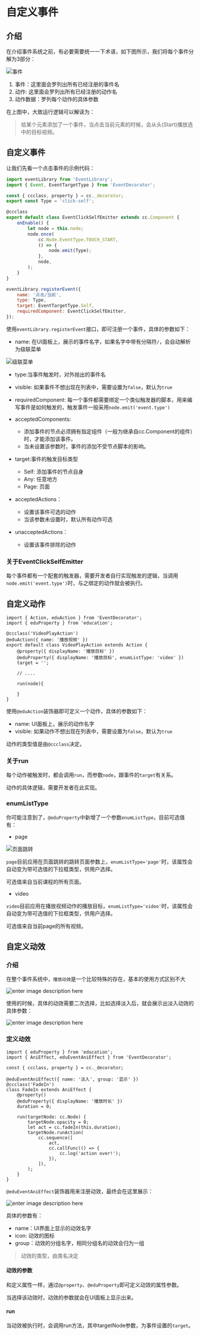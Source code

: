 # 自定义事件

## 介绍

在介绍事件系统之前，有必要需要统一一下术语，如下图所示，我们将每个事件分解为3部分：

![事件](img/event.png)

1. 事件：这里面会罗列出所有已经注册的事件名
2. 动作: 这里面会罗列出所有已经注册的动作名
3. 动作数据：罗列每个动作的具体参数

在上图中，大致运行逻辑可以解读为：
> 给某个元素添加了一个事件，当点击当前元素的时候，会从头(Start)播放选中的目标视频。

## 自定义事件

让我们先看一个点击事件的示例代码：

```javascript
import eventLibrary from 'EventLibrary';
import { Event, EventTargetType } from 'EventDecorator';

const { ccclass, property } = cc._decorator;
export const Type = 'click-self';

@ccclass
export default class EventClickSelfEmitter extends cc.Component {
    onEnable() {
        let node = this.node;
        node.once(
            cc.Node.EventType.TOUCH_START,
            () => {
                node.emit(Type);
            },
            node,
        );
    }
}

eventLibrary.registerEvent({
    name: '点击/当前',
    type: Type,
    target: EventTargetType.Self,
    requiredComponent: EventClickSelfEmitter,
});
```

使用`eventLibrary.registerEvent`接口，即可注册一个事件，具体的参数如下：

- name:
在UI面板上，展示的事件名字，如果名字中带有分隔符`/`，会自动解析为级联菜单

![级联菜单](img/event_menu.png)

- type:当事件触发时，对外抛出的事件名
- visible: 如果事件不想出现在列表中，需要设置为`false`，默认为`true`
- requiredComponent: 每一个事件都需要绑定一个类似触发器的脚本，用来编写事件是如何触发的，触发事件一般采用`node.emit('event.type')`
- acceptedComponents:
    - 添加事件的节点必须拥有指定组件（一般为继承自cc.Component的组件）时，才能添加该事件。
    - 当未设置该参数时，事件的添加不受节点脚本的影响。

- target:事件的触发目标类型
    - Self: 添加事件的节点自身
    - Any: 任意地方
    - Page: 页面

- acceptedActions：
    - 设置该事件可选的动作
    - 当该参数未设置时，默认所有动作可选
- unacceptedActions：
    - 设置该事件排除的动作

### 关于EventClickSelfEmitter

每个事件都有一个配套的触发器，需要开发者自行实现触发的逻辑，当调用`node.emit('event.type')`时，与之绑定的动作就会被执行。

## 自定义动作

```
import { Action, eduAction } from 'EventDecorator';
import { eduProperty } from 'education';

@ccclass('VideoPlayAction')
@eduAction({ name: '播放视频' })
export default class VideoPlayAction extends Action {
    @property({ displayName: '播放目标' })
    @eduProperty({ displayName: '播放目标', enumListType: 'video' })
    target = '';
    
    // ....
    
    run(node){
    
    }
}
```

使用`@eduAction`装饰器即可定义一个动作，具体的参数如下：
- name: UI面板上，展示的动作名字
- visible: 如果动作不想出现在列表中，需要设置为`false`，默认为`true`

动作的类型值是由`@ccclass`决定。

### 关于run

每个动作被触发时，都会调用`run`，而参数`node`，跟事件的`target`有关系。

动作的具体逻辑，需要开发者在此实现。

### enumListType

你可能注意到了，`@eduProperty`中新增了一个参数`enumListType`，目前可选值有：

- page

![页面跳转](img/event_page.png)

`page`目前应用在页面跳转的跳转页面参数上，`enumListType='page'`时，该属性会自动变为带可选值的下拉框类型，供用户选择。

可选值来自当前课程的所有页面。

- video

`video`目前应用在播放视频动作的播放目标，`enumListType='video'`时，该属性会自动变为带可选值的下拉框类型，供用户选择。

可选值来自当前page的所有视频。

## 自定义动效

### 介绍

在整个事件系统中，`播放动效`是一个比较特殊的存在，基本的使用方式区别不大

![enter image description here](/tdl/tfl/pictures/202106/tapd_68212706_1623761851_48.png)

使用的时候，具体的动效需要二次选择，比如选择淡入后，就会展示出淡入动效的具体参数：

![enter image description here](/tdl/tfl/pictures/202106/tapd_68212706_1623761863_59.png)

### 定义动效

```
import { eduProperty } from 'education';
import { AniEffect, eduEventAniEffect } from 'EventDecorator';

const { ccclass, property } = cc._decorator;

@eduEventAniEffect({ name: '淡入', group: '显示' })
@ccclass('FadeIn')
class FadeIn extends AniEffect {
    @property()
    @eduProperty({ displayName: '播放时长' })
    duration = 0;

    run(targetNode: cc.Node) {
        targetNode.opacity = 0;
        let act = cc.fadeIn(this.duration);
        targetNode.runAction(
            cc.sequence([
                act,
                cc.callFunc(() => {
                    cc.log('action over!');
                }),
            ]),
        );
    }
}

```

`@eduEventAniEffect`装饰器用来注册动效，最终会在这里展示：

![enter image description here](/tdl/tfl/pictures/202106/tapd_68212706_1623761877_2.png)

具体的参数有：

- name：UI界面上显示的动效名字
- icon: 动效的图标
- group：动效的分组名字，相同分组名的动效会归为一组

> 动效的类型，由类名决定

#### 动效的参数

和定义属性一样，通过`@property`、`@eduProperty`即可定义动效的属性参数。

当选择该动效时，动效的参数就会在UI面板上显示出来。

#### run

当动效被执行时，会调用run方法，其中targetNode参数，为事件设置的`target`。
